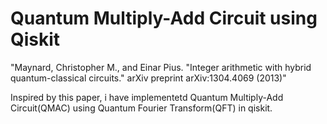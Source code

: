 # Quantum Multiply-Add Circuit using Qiskit

"Maynard, Christopher M., and Einar Pius. "Integer arithmetic with hybrid quantum-classical circuits." arXiv preprint arXiv:1304.4069 (2013)"

Inspired by this paper, i have implementetd Quantum Multiply-Add Circuit(QMAC) using Quantum Fourier Transform(QFT) in qiskit. 
